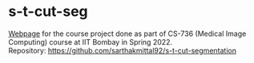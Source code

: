 # s-t-cut-seg

[Webpage](https://sarthakmittal92.github.io/projects/spr22/s-t-cut-seg) for the course project done as part of CS-736 (Medical Image Computing) course at IIT Bombay in Spring 2022.  
Repository: https://github.com/sarthakmittal92/s-t-cut-segmentation